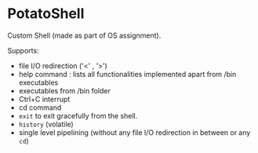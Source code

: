# PotatoShell
Custom Shell (made as part of OS assignment). 

Supports:
- file I/O redirection ('<' , '>')
- help command : lists all functionalities implemented apart from /bin executables
- executables from /bin folder
- Ctrl+C interrupt
- cd command
- `exit` to exit gracefully from the shell.
- `history` (volatile)
- single level pipelining (without any file I/O redirection in between or any `cd`) 
